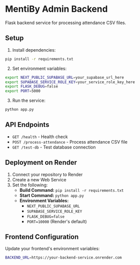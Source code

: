 # MentiBy Admin Backend

Flask backend service for processing attendance CSV files.

## Setup

1. Install dependencies:
```bash
pip install -r requirements.txt
```

2. Set environment variables:
```bash
export NEXT_PUBLIC_SUPABASE_URL=your_supabase_url_here
export SUPABASE_SERVICE_ROLE_KEY=your_service_role_key_here
export FLASK_DEBUG=false
export PORT=5000
```

3. Run the service:
```bash
python app.py
```

## API Endpoints

- `GET /health` - Health check
- `POST /process-attendance` - Process attendance CSV file
- `GET /test-db` - Test database connection

## Deployment on Render

1. Connect your repository to Render
2. Create a new Web Service
3. Set the following:
   - **Build Command:** `pip install -r requirements.txt`
   - **Start Command:** `python app.py`
   - **Environment Variables:**
     - `NEXT_PUBLIC_SUPABASE_URL`
     - `SUPABASE_SERVICE_ROLE_KEY`
     - `FLASK_DEBUG=false`
     - `PORT=10000` (Render's default)

## Frontend Configuration

Update your frontend's environment variables:
```bash
BACKEND_URL=https://your-backend-service.onrender.com
``` 